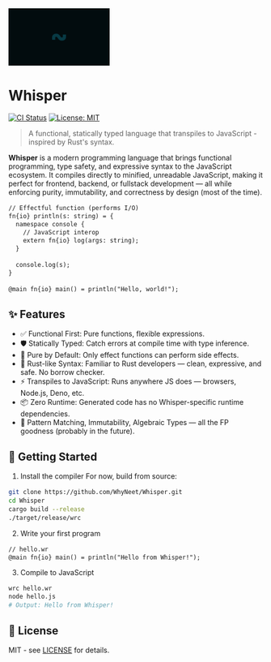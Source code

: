 <img src="resources/Logo.png" alt="Whisper Logo" width="200" />

# Whisper
[![CI Status](https://github.com/WhyNeet/Whisper/actions/workflows/test.yml/badge.svg)](https://github.com/WhyNeet/Whisper/actions)
[![License: MIT](https://img.shields.io/badge/License-MIT-blue.svg)](LICENSE)
> A functional, statically typed language that transpiles to JavaScript - inspired by Rust's syntax.

**Whisper** is a modern programming language that brings functional programming, type safety, and expressive syntax to the JavaScript ecosystem. It compiles directly to minified, unreadable JavaScript, making it perfect for frontend, backend, or fullstack development — all while enforcing purity, immutability, and correctness by design (most of the time).

```whisper
// Effectful function (performs I/O)
fn{io} println(s: string) = {
  namespace console {
    // JavaScript interop
    extern fn{io} log(args: string);
  }

  console.log(s);
}

@main fn{io} main() = println("Hello, world!");
```

## ✨ Features

- ✅ Functional First: Pure functions, flexible expressions.
- 🛡️ Statically Typed: Catch errors at compile time with type inference.
- 🧼 Pure by Default: Only effect functions can perform side effects.
- 🔧 Rust-like Syntax: Familiar to Rust developers — clean, expressive, and safe. No borrow checker.
- ⚡ Transpiles to JavaScript: Runs anywhere JS does — browsers, Node.js, Deno, etc.
- 📦 Zero Runtime: Generated code has no Whisper-specific runtime dependencies.
- 🧪 Pattern Matching, Immutability, Algebraic Types — all the FP goodness (probably in the future).

## 🚀 Getting Started

1. Install the compiler
For now, build from source:
```bash
git clone https://github.com/WhyNeet/Whisper.git
cd Whisper
cargo build --release
./target/release/wrc
```
2. Write your first program
```whisper
// hello.wr
@main fn{io} main() = println("Hello from Whisper!");
```
3. Compile to JavaScript
```bash
wrc hello.wr
node hello.js
# Output: Hello from Whisper!
```
## 📜 License
MIT - see [LICENSE](https://github.com/WhyNeet/Whisper/blob/main/LICENSE) for details.
